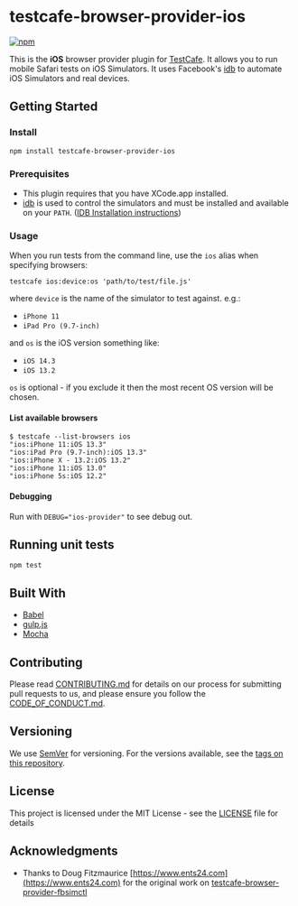 # testcafe-browser-provider-ios
[![npm](https://img.shields.io/npm/v/testcafe-browser-provider-ios.svg)](https://www.npmjs.com/package/testcafe-browser-provider-ios)

This is the **iOS** browser provider plugin for [TestCafe](http://devexpress.github.io/testcafe).
It allows you to run mobile Safari tests on iOS Simulators.
It uses Facebook's [idb](https://fbidb.io) to automate iOS Simulators and real devices.

## Getting Started

### Install

```
npm install testcafe-browser-provider-ios
```

### Prerequisites

* This plugin requires that you have XCode.app installed.
* [idb](https://fbidb.io) is used to control the simulators and must be installed and available on your `PATH`.
  ([IDB Installation instructions](https://fbidb.io/docs/installation))

### Usage

When you run tests from the command line, use the `ios` alias when specifying browsers:

```
testcafe ios:device:os 'path/to/test/file.js'
```

where `device` is the name of the simulator to test against. e.g.:
* `iPhone 11`
* `iPad Pro (9.7-inch)`

and `os` is the iOS version something like:
* `iOS 14.3`
* `iOS 13.2`

`os` is optional - if you exclude it then the most recent OS version will be chosen.

#### List available browsers

```
$ testcafe --list-browsers ios
"ios:iPhone 11:iOS 13.3"
"ios:iPad Pro (9.7-inch):iOS 13.3"
"ios:iPhone X - 13.2:iOS 13.2"
"ios:iPhone 11:iOS 13.0"
"ios:iPhone 5s:iOS 12.2"
```

#### Debugging

Run with `DEBUG="ios-provider"` to see debug out.

## Running unit tests

```
npm test
```

## Built With

* [Babel](https://babeljs.io)
* [gulp.js](https://gulpjs.com)
* [Mocha](https://mochajs.org)

## Contributing

Please read [CONTRIBUTING.md](CONTRIBUTING.md) for details on our process for submitting pull requests to us, and please ensure you follow the [CODE_OF_CONDUCT.md](CODE_OF_CONDUCT.md).

## Versioning

We use [SemVer](http://semver.org/) for versioning. For the versions available, see the [tags on this repository](https://github.com/saucelabs/testcafe-browser-provider-ios/tags).

## License

This project is licensed under the MIT License - see the [LICENSE](LICENSE) file for details

## Acknowledgments

* Thanks to Doug Fitzmaurice [https://www.ents24.com](https://www.ents24.com) for the original work on [testcafe-browser-provider-fbsimctl](https://github.com/Ents24/testcafe-browser-provider-fbsimctl)
